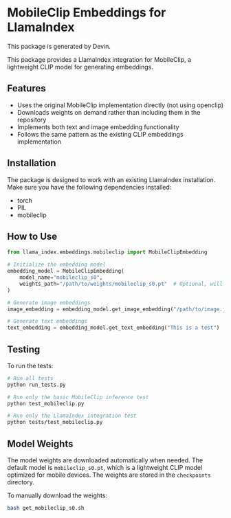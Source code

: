# MobileClip Embeddings for LlamaIndex

This package is generated by Devin.

This package provides a LlamaIndex integration for MobileClip, a lightweight CLIP model for generating embeddings.

## Features

- Uses the original MobileClip implementation directly (not using openclip)
- Downloads weights on demand rather than including them in the repository
- Implements both text and image embedding functionality
- Follows the same pattern as the existing CLIP embeddings implementation

## Installation

The package is designed to work with an existing LlamaIndex installation. Make sure you have the following dependencies installed:

- torch
- PIL
- mobileclip

## How to Use

```python
from llama_index.embeddings.mobileclip import MobileClipEmbedding

# Initialize the embedding model
embedding_model = MobileClipEmbedding(
    model_name="mobileclip_s0",
    weights_path="/path/to/weights/mobileclip_s0.pt"  # Optional, will download if not provided
)

# Generate image embeddings
image_embedding = embedding_model.get_image_embedding("/path/to/image.jpg")

# Generate text embeddings
text_embedding = embedding_model.get_text_embedding("This is a test")
```

## Testing

To run the tests:

```bash
# Run all tests
python run_tests.py

# Run only the basic MobileClip inference test
python test_mobileclip.py

# Run only the LlamaIndex integration test
python tests/test_mobileclip.py
```

## Model Weights

The model weights are downloaded automatically when needed. The default model is `mobileclip_s0.pt`, which is a lightweight CLIP model optimized for mobile devices. The weights are stored in the `checkpoints` directory.

To manually download the weights:

```bash
bash get_mobileclip_s0.sh
```

